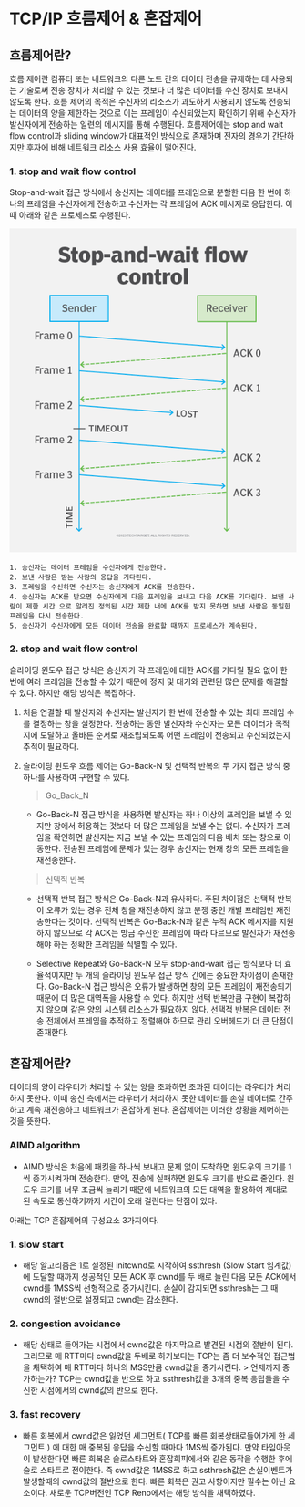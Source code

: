 # TCP/IP 흐름제어 & 혼잡제어

## 흐름제어란?
흐름 제어란 컴퓨터 또는 네트워크의 다른 노드 간의 데이터 전송을 규제하는 데 사용되는 기술로써 전송 장치가 처리할 수 있는 것보다 더 많은 데이터를 수신 장치로 보내지 않도록 한다.
흐름 제어의 목적은 수신자의 리소스가 과도하게 사용되지 않도록 전송되는 데이터의 양을 제한하는 것으로 이는 프레임이 수신되었는지 확인하기 위해 수신자가 발신자에게 전송하는 일련의 메시지를 통해 수행된다.
흐름제어에는 stop and wait flow control과 sliding window가 대표적인 방식으로 존재하며 전자의 경우가 간단하지만 후자에 비해 네트워크 리소스 사용 효율이 떨어진다.

### 1. stop and wait flow control
Stop-and-wait 접근 방식에서 송신자는 데이터를 프레임으로 분할한 다음 한 번에 하나의 프레임을 수신자에게 전송하고 수신자는 각 프레임에 ACK 메시지로 응답한다. 이때 아래와 같은 프로세스로 수행된다.

![Alt text](image-2.png)

```
1. 송신자는 데이터 프레임을 수신자에게 전송한다.
2. 보낸 사람은 받는 사람의 응답을 기다린다.
3. 프레임을 수신하면 수신자는 송신자에게 ACK를 전송한다.
4. 송신자는 ACK를 받으면 수신자에게 다음 프레임을 보내고 다음 ACK를 기다린다. 보낸 사람이 제한 시간 으로 알려진 정의된 시간 제한 내에 ACK를 받지 못하면 보낸 사람은 동일한 프레임을 다시 전송한다.
5. 송신자가 수신자에게 모든 데이터 전송을 완료할 때까지 프로세스가 계속된다.
```

### 2. stop and wait flow control
슬라이딩 윈도우 접근 방식은 송신자가 각 프레임에 대한 ACK를 기다릴 필요 없이 한 번에 여러 프레임을 전송할 수 있기 때문에 정지 및 대기와 관련된 많은 문제를 해결할 수 있다. 하지만 해당 방식은 복잡하다.


1. 처음 연결할 때 발신자와 수신자는 발신자가 한 번에 전송할 수 있는 최대 프레임 수를 결정하는 창을 설정한다. 전송하는 동안 발신자와 수신자는 모든 데이터가 목적지에 도달하고 올바른 순서로 재조립되도록 어떤 프레임이 전송되고 수신되었는지 추적이 필요하다.


2. 슬라이딩 윈도우 흐름 제어는 Go-Back-N 및 선택적 반복의 두 가지 접근 방식 중 하나를 사용하여 구현할 수 있다.

    > Go_Back_N
    - Go-Back-N 접근 방식을 사용하면 발신자는 하나 이상의 프레임을 보낼 수 있지만 창에서 허용하는 것보다 더 많은 프레임을 보낼 수는 없다. 수신자가 프레임을 확인하면 발신자는 지금 보낼 수 있는 프레임의 다음 배치 또는 창으로 이동한다. 전송된 프레임에 문제가 있는 경우 송신자는 현재 창의 모든 프레임을 재전송한다.

    > 선택적 반복
    - 선택적 반복 접근 방식은 Go-Back-N과 유사하다. 주된 차이점은 선택적 반복이 오류가 있는 경우 전체 창을 재전송하지 않고 분쟁 중인 개별 프레임만 재전송한다는 것이다. 선택적 반복은 Go-Back-N과 같은 누적 ACK 메시지를 지원하지 않으므로 각 ACK는 방금 수신한 프레임에 따라 다르므로 발신자가 재전송해야 하는 정확한 프레임을 식별할 수 있다.

    - Selective Repeat와 Go-Back-N 모두 stop-and-wait 접근 방식보다 더 효율적이지만 두 개의 슬라이딩 윈도우 접근 방식 간에는 중요한 차이점이 존재한다. Go-Back-N 접근 방식은 오류가 발생하면 창의 모든 프레임이 재전송되기 때문에 더 많은 대역폭을 사용할 수 있다. 하지만 선택 반복만큼 구현이 복잡하지 않으며 같은 양의 시스템 리소스가 필요하지 않다. 선택적 반복은 데이터 전송 전체에서 프레임을 추적하고 정렬해야 하므로 관리 오버헤드가 더 큰 단점이 존재한다.


## 혼잡제어란?
데이터의 양이 라우터가 처리할 수 있는 양을 초과하면 초과된 데이터는 라우터가 처리하지 못한다. 이때 송신 측에서는 라우터가 처리하지 못한 데이터를 손실 데이터로 간주하고 계속 재전송하고 네트워크가 혼잡하게 된다. 혼잡제어는 이러한 상황을 제어하는 것을 뜻한다.

### AIMD algorithm
- AIMD 방식은 처음에 패킷을 하나씩 보내고 문제 없이 도착하면 윈도우의 크기를 1씩 증가시켜가며 전송한다. 만약, 전송에 실패하면 윈도우 크기를 반으로 줄인다. 윈도우 크기를 너무 조금씩 늘리기 때문에 네트워크의 모든 대역을 활용하여 제대로 된 속도로 통신하기까지 시간이 오래 걸린다는 단점이 있다.

아래는 TCP 혼잡제어의 구성요소 3가지이다.
### 1. slow start
- 해당 알고리즘은 1로 설정된 initcwnd로 시작하여 ssthresh (Slow Start 임계값) 에 도달할 때까지 성공적인 모든 ACK 후 cwnd를 두 배로 늘린 다음 모든 ACK에서 cwnd를 1MSS씩 선형적으로 증가시킨다. 손실이 감지되면 ssthresh는 그 때 cwnd의 절반으로 설정되고 cwnd는 감소한다.

### 2. congestion avoidance
- 해당 상태로 들어가는 시점에서 cwnd값은 마지막으로 발견된 시점의 절반이 된다. 그러므로 매 RTT마다 cwnd값을 두배로 하기보다는 TCP는 좀 더 보수적인 접근법을 채택하여 매 RTT마다 하나의 MSS만큼 cwnd값을 증가시킨다. > 언제까지 증가하는가? TCP는 cwnd값을 반으로 하고 ssthresh값을 3개의 중복 응답들을 수신한 시점에서의 cwnd값의 반으로 한다.

### 3. fast recovery
- 빠른 회복에서 cwnd값은 잃었던 세그먼트( TCP를 빠른 회복상태로들어가게 한 세그먼트 ) 에 대한 매 중복된 응답을 수신할 때마다 1MS씩 증가된다. 만약 타임아웃이 발생한다면 빠른 회복은 슬로스타트와 혼잡회피에서와 같은 동작을 수행한 후에 슬로 스타트로 전이한다. 즉 cwnd값은 1MSS로 하고 ssthresh값은 손실이벤트가 발생할때의 cwnd값의 절반으로 한다. 빠른 회복은 권고 사항이지만 필수는 아닌 요소이다. 새로운 TCP버전인 TCP Reno에서는 해당 방식을 채택하였다.